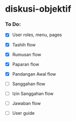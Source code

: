 # diskusi-objektif

### To Do:

- [x] User roles, menu, pages

- [x] Tashih flow 

- [x] Rumusan flow

- [x] Paparan flow

- [x] Pandangan Awal flow

- [ ] Sanggahan flow

- [ ] Izin Sanggahan flow

- [ ] Jawaban flow

- [ ] User guide 
